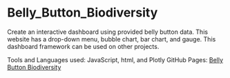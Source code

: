 # Belly_Button_Biodiversity
 Create an interactive dashboard using provided belly button data. This website has a drop-down menu, bubble chart, bar chart, and gauge. This dashboard framework can be used on other projects.

Tools and Languages used: JavaScript, html, and Plotly
GitHub Pages: [Belly Button Biodiversity](https://bransblu.github.io/Belly_Button_Biodiversity/)
